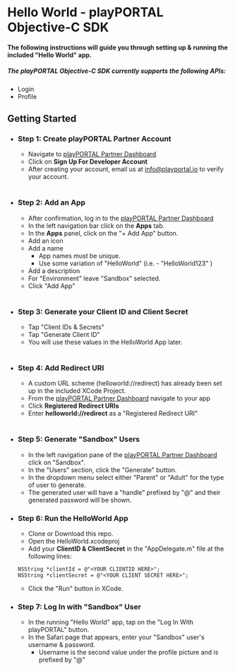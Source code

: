 # <b>Hello World</b> - playPORTAL Objective-C SDK</b></br>

#### The following instructions will guide you through setting up & running the included "Hello World" app.

##### The playPORTAL Objective-C SDK currently supports the following APIs:
* Login
* Profile

## Getting Started

* ### <b>Step 1:</b> Create playPORTAL Partner Account

	* Navigate to [playPORTAL Partner Dashboard](https://partner.iokids.net)
	* Click on <b>Sign Up For Developer Account</b>
	* After creating your account, email us at [info@playportal.io](mailto:info@playportal.io?subject=Developer%20Sandbox%20Access%20Request) to verify your account.
  </br>

* ### <b>Step 2:</b> Add an App

	* After confirmation, log in to the [playPORTAL Partner Dashboard](https://partner.iokids.net)
	* In the left navigation bar click on the <b>Apps</b> tab.
	* In the <b>Apps</b> panel, click on the "+ Add App" button.
	* Add an icon
	* Add a name
		* App names must be unique.
		* Use some variation of "HelloWorld" (i.e. - "HelloWorld123" )
	* Add a description
	* For "Environment" leave "Sandbox" selected.
	* Click "Add App"
  </br>

* ### <b>Step 3:</b> Generate your Client ID and Client Secret

	* Tap "Client IDs & Secrets"
	* Tap "Generate Client ID"
	* You will use these values in the HelloWorld App later.
  </br>

* ### <b>Step 4:</b> Add Redirect URI

	* A custom URL scheme (helloworld://redirect) has already been set up in the included XCode Project.
	* From the [playPORTAL Partner Dashboard](https://partner.iokids.net) navigate to your app
	* Click <b>Registered Redirect URIs</b>
	* Enter <b>helloworld://redirect</b> as a "Registered Redirect URI"
  </br>

* ### <b>Step 5:</b> Generate "Sandbox" Users
	* In the left navigation pane of the [playPORTAL Partner Dashboard](https://partner.iokids.net) click on "Sandbox".
	* In the "Users" section, click the "Generate" button.
	* In the dropdown menu select either "Parent" or "Adult" for the type of user to generate.
	* The generated user will have a "handle" prefixed by "@" and their generated password will be shown.


* ### <b>Step 6:</b> Run the HelloWorld App
	* Clone or Download this repo.
	* Open the HelloWorld.xcodeproj
	* Add your <b>ClientID & ClientSecret</b> in the "AppDelegate.m" file at the following lines:

	```
	NSString *clientId = @"<YOUR CLIENTID HERE>";
	NSString *clientSecret = @"<YOUR CLIENT SECRET HERE>";
	```

	* Click the "Run" button in XCode.

* ### <b>Step 7:</b> Log In with "Sandbox" User
	* In the running "Hello World" app, tap on the "Log In With playPORTAL" button.
	* In the Safari page that appears, enter your "Sandbox" user's username & password.
		* Username is the second value under the profile picture and is prefixed by "@"

